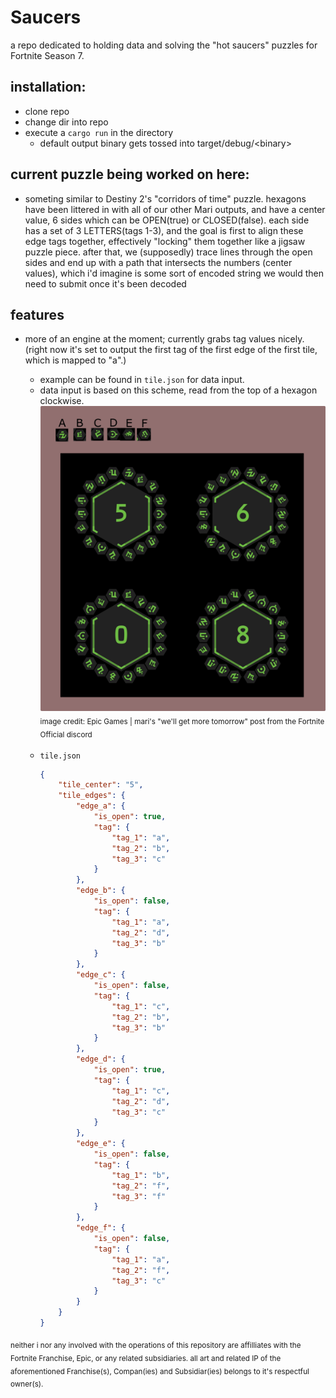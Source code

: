 # Saucers
a repo dedicated to holding data and solving the "hot saucers" puzzles for Fortnite Season 7.

## installation:
- clone repo
- change dir into repo
- execute a `cargo run` in the directory
  - default output binary gets tossed into target/debug/\<binary>

## current puzzle being worked on here:
  - someting similar to Destiny 2's "corridors of time" puzzle. hexagons have been littered in with all of our other Mari outputs, and have a center value, 6 sides which can be OPEN(true) or CLOSED(false). each side has a set of 3 LETTERS(tags 1-3), and the goal is first to align these edge tags together, effectively "locking" them together like a jigsaw puzzle piece. after that, we (supposedly) trace lines through the open sides and end up with a path that intersects the numbers (center values), which i'd imagine is some sort of encoded string we would then need to submit once it's been decoded

## features
- more of an engine at the moment; currently grabs tag values nicely. (right now it's set to output the first tag of the first edge of the first tile, which is mapped to "a".)
  - example can be found in `tile.json` for data input.
  - data input is based on this scheme, read from the top of a hexagon clockwise.
  ![example tile data legend](TileTagExample.png)
  <sub>image credit: Epic Games | mari's "we'll get more tomorrow" post from the Fortnite Official discord</sub>

  <br>

  - `tile.json`
    ```json
    {
        "tile_center": "5",
        "tile_edges": {
            "edge_a": {
                "is_open": true,
                "tag": {
                    "tag_1": "a",
                    "tag_2": "b",
                    "tag_3": "c"
                }
            },
            "edge_b": {
                "is_open": false,
                "tag": {
                    "tag_1": "a",
                    "tag_2": "d",
                    "tag_3": "b"
                }
            },
            "edge_c": {
                "is_open": false,
                "tag": {
                    "tag_1": "c",
                    "tag_2": "b",
                    "tag_3": "b"
                }
            },
            "edge_d": {
                "is_open": true,
                "tag": {
                    "tag_1": "c",
                    "tag_2": "d",
                    "tag_3": "c"
                }
            },
            "edge_e": {
                "is_open": false,
                "tag": {
                    "tag_1": "b",
                    "tag_2": "f",
                    "tag_3": "f"
                }
            },
            "edge_f": {
                "is_open": false,
                "tag": {
                    "tag_1": "a",
                    "tag_2": "f",
                    "tag_3": "c"
                }
            }
        }
    }
    ```
<sub>neither i nor any involved with the operations of this repository are affilliates with the Fortnite Franchise, Epic, or any related subsidiaries. all art and related IP of the aforementioned Franchise(s), Compan(ies) and Subsidiar(ies) belongs to it's respectful owner(s). </sub>